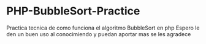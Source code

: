 # PHP-BubbleSort-Practice
Practica tecnica de como funciona el algoritmo BubbleSort en php 
Espero le den un buen uso al conocimiendo y puedan aportar mas se les agradece
